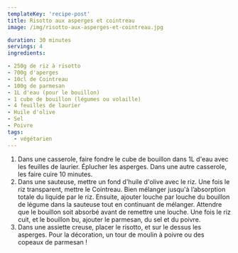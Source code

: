 ```yaml
---
templateKey: 'recipe-post'
title: Risotto aux asperges et cointreau
image: /img/risotto-aux-asperges-et-cointreau.jpg

duration: 30 minutes
servings: 4
ingredients:

- 250g de riz à risotto
- 700g d'aperges
- 10cl de Cointreau
- 100g de parmesan
- 1L d'eau (pour le bouillon)
- 1 cube de bouillon (légumes ou volaille)
- 4 feuilles de laurier
- Huile d'olive
- Sel
- Poivre
tags:
  - végétarien
---
```

1. Dans une casserole, faire fondre le cube de bouillon dans 1L d'eau avec les feuilles de laurier. Éplucher les asperges. Dans une autre casserole, les faire cuire 10 minutes.
2. Dans une sauteuse, mettre un fond d'huile d'olive avec le riz. Une fois le riz transparent, mettre le Cointreau.  Bien mélanger jusqu'à l’absorption totale du liquide par le riz. Ensuite, ajouter louche par louche du bouillon de légume dans la sauteuse tout en continuant de mélanger. Attendre que le bouillon soit absorbé avant de remettre une louche. Une fois le riz cuit, et le bouillon bu, ajouter le parmesan, du sel et du poivre. 
3. Dans une assiette creuse, placer le risotto, et sur le dessus les asperges. Pour la décoration, un tour de moulin à poivre ou des copeaux de parmesan !
